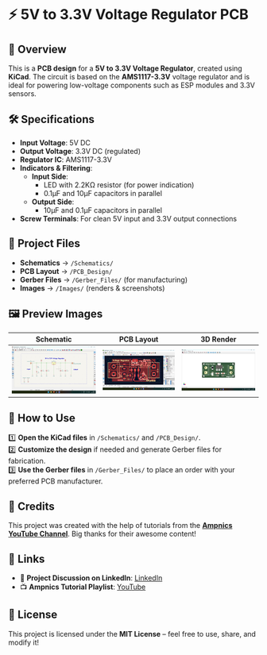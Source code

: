 # ⚡ 5V to 3.3V Voltage Regulator PCB

## 📌 Overview  
This is a **PCB design** for a **5V to 3.3V Voltage Regulator**, created using **KiCad**. The circuit is based on the **AMS1117-3.3V** voltage regulator and is ideal for powering low-voltage components such as ESP modules and 3.3V sensors.

## 🛠️ Specifications  
- **Input Voltage**: 5V DC  
- **Output Voltage**: 3.3V DC (regulated)  
- **Regulator IC**: AMS1117-3.3V  
- **Indicators & Filtering**:  
  - **Input Side**:  
    - LED with 2.2KΩ resistor (for power indication)  
    - 0.1µF and 10µF capacitors in parallel  
  - **Output Side**:  
    - 10µF and 0.1µF capacitors in parallel  
- **Screw Terminals**: For clean 5V input and 3.3V output connections  

## 📂 Project Files  
- **Schematics** → `/Schematics/`  
- **PCB Layout** → `/PCB_Design/`  
- **Gerber Files** → `/Gerber_Files/` (for manufacturing)  
- **Images** → `/Images/` (renders & screenshots)  

## 🖼️ Preview Images  
| Schematic | PCB Layout | 3D Render |
|-----------|------------|-----------|
| ![Schematic](Images/Schematic.png) | ![PCB](Images/PCB_Layout.png) | ![3D](Images/3d_render.png) |

## 🔧 How to Use  
1️⃣ **Open the KiCad files** in `/Schematics/` and `/PCB_Design/`.  
2️⃣ **Customize the design** if needed and generate Gerber files for fabrication.  
3️⃣ **Use the Gerber files** in `/Gerber_Files/` to place an order with your preferred PCB manufacturer.  

## 🙏 Credits  
This project was created with the help of tutorials from the **[Ampnics YouTube Channel](https://youtube.com/playlist?list=PLxgq6Jtu7shQPHqYjKUVa28CmktTzHDLp&si=2TdaJywcDumlzVk_)**. Big thanks for their awesome content!

## 🔗 Links  
- 🚀 **Project Discussion on LinkedIn**: [LinkedIn](https://www.linkedin.com/posts/ramu-roy-b780382b7_pcbdesign-ams1117-voltageregulator-activity-7317076914295209984-Q4_r?utm_source=social_share_send&utm_medium=android_app&rcm=ACoAAEwAX4wBY70YZ3l58lvkiXtyCZcnWWrfJAA&utm_campaign=copy_link)  
- 📺 **Ampnics Tutorial Playlist**: [YouTube](https://youtube.com/playlist?list=PLxgq6Jtu7shQPHqYjKUVa28CmktTzHDLp&si=jp1xYo7E0JcdnXuT)

## 📜 License  
This project is licensed under the **MIT License** – feel free to use, share, and modify it!
